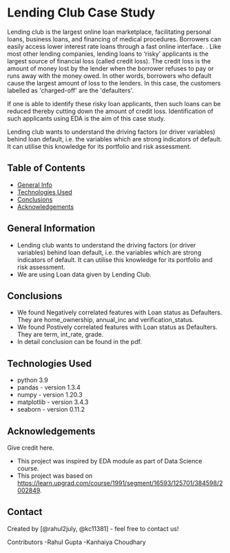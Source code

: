 # Lending Club Case Study
Lending club is the largest online loan marketplace, facilitating personal loans, business loans, and financing of medical procedures. Borrowers can easily access lower interest rate loans through a fast online interface. .
Like most other lending companies, lending loans to ‘risky’ applicants is the largest source of financial loss (called credit loss). The credit loss is the amount of money lost by the lender when the borrower refuses to pay or runs away with the money owed. In other words, borrowers who default cause the largest amount of loss to the lenders. In this case, the customers labelled as 'charged-off' are the 'defaulters'. 
 
If one is able to identify these risky loan applicants, then such loans can be reduced thereby cutting down the amount of credit loss. Identification of such applicants using EDA is the aim of this case study.

Lending club wants to understand the driving factors (or driver variables) behind loan default, i.e. the variables which are strong indicators of default.  It can utilise this knowledge for its portfolio and risk assessment. 

## Table of Contents
* [General Info](#general-information)
* [Technologies Used](#technologies-used)
* [Conclusions](#conclusions)
* [Acknowledgements](#acknowledgements)

<!-- You can include any other section that is pertinent to your problem -->

## General Information
- Lending club wants to understand the driving factors (or driver variables) behind loan default, i.e. the variables which are strong indicators of default.  It can utilise this knowledge for its portfolio and risk assessment. 
- We are using Loan data given by Lending Club.

<!-- You don't have to answer all the questions - just the ones relevant to your project. -->

## Conclusions
- We found Negatively correlated features with Loan status as Defaulters.
  They are home_ownership, annual_inc and verification_status.
- We found Postively correlated features with Loan status as Defaulters.
  They are term, int_rate, grade. 
- In detail conclusion can be found in the pdf.


<!-- You don't have to answer all the questions - just the ones relevant to your project. -->


## Technologies Used
- python 3.9
- pandas - version 1.3.4
- numpy - version 1.20.3
- matplotlib - version 3.4.3
- seaborn - version 0.11.2

<!-- As the libraries versions keep on changing, it is recommended to mention the version of library used in this project -->

## Acknowledgements
Give credit here.
- This project was inspired by EDA module as part of Data Science course.
- This project was based on https://learn.upgrad.com/course/1991/segment/16593/125701/384598/2002849.


## Contact
Created by [@rahul2july, @kc11381] - feel free to contact us!

Contributors
-Rahul Gupta
-Kanhaiya Choudhary



<!-- Optional -->
<!-- ## License -->
<!-- This project is open source and available under the [... License](). -->

<!-- You don't have to include all sections - just the one's relevant to your project -->
